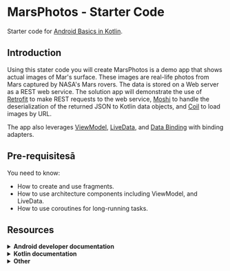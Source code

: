 MarsPhotos - Starter Code
==================================

Starter code for [Android Basics in Kotlin](https://developer.android.com/courses/android-basics-kotlin/course).

Introduction
------------

Using this stater code you will create MarsPhotos is a demo app that shows actual images of Mar's surface. These images are
real-life photos from Mars captured by NASA's Mars rovers. The data is stored on a Web server
as a REST web service.  The solution app will demonstrate the use of [Retrofit](https://square.github.io/retrofit/) to make REST requests to the web service, [Moshi](https://github.com/square/moshi) to
handle the deserialization of the returned JSON to Kotlin data objects, and [Coil](https://coil-kt.github.io/coil/) to load images by URL.

The app also leverages [ViewModel](https://developer.android.com/topic/libraries/architecture/viewmodel),
[LiveData](https://developer.android.com/topic/libraries/architecture/livedata), and
[Data Binding](https://developer.android.com/topic/libraries/data-binding/) with binding 
adapters.

Pre-requisitesā
--------------

You need to know:
- How to create and use fragments.
- How to use architecture components including ViewModel, and LiveData.
- How to use coroutines for long-running tasks.


Resources
---------------

<details>
    <summary><b>Android developer documentation</b></summary>

- [ViewModel Overview](https://developer.android.com/topic/libraries/architecture/viewmodel)
- [LiveData Overview](https://developer.android.com/topic/libraries/architecture/livedata#kotlin)
- [MutableLiveData](https://developer.android.com/reference/android/arch/lifecycle/MutableLiveData)
- [ViewModelScope](https://developer.android.com/topic/libraries/architecture/coroutines#viewmodelscope)
- [Coroutines, official documentation](https://kotlinlang.org/docs/reference/coroutines-overview.html)
- [Binding adapters](https://developer.android.com/topic/libraries/data-binding/binding-adapters)
</details>

<details>
    <summary><b>Kotlin documentation</b></summary>

- [Exceptions: try, catch, finally, throw, Nothing](https://kotlinlang.org/docs/reference/exceptions.html)
- [Coroutines codelab](https://codelabs.developers.google.com/codelabs/kotlin-coroutines/)
- [Coroutines, official documentation](https://kotlinlang.org/docs/reference/coroutines-overview.html)
- [Coroutine context and dispatchers](https://kotlinlang.org/docs/reference/coroutines/coroutine-context-and-dispatchers.html)
</details>

<details>
    <summary><b>Other</b></summary>

- [Retrofit](https://square.github.io/retrofit/)
- [Moshi](https://github.com/square/moshi)
- [Moshi with Retrofit in Kotlin](https://proandroiddev.com/moshi-with-retrofit-in-kotlin-%EF%B8%8F-a69c2621708b)
- [Coil](https://coil-kt.github.io/coil/)
- [Binding adapters with Kotlin](https://android.jlelse.eu/binding-adapters-with-kotlin-part-1-78b957ad6b8b)
</details>
